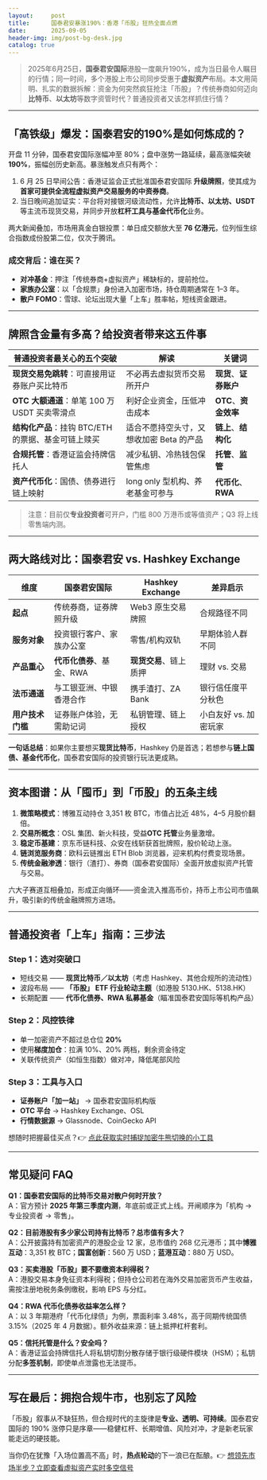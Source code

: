 ```yaml
---
layout:     post
title:      国泰君安暴涨190%：香港「币股」狂热全面点燃
date:       2025-09-05
header-img: img/post-bg-desk.jpg
catalog: true
---
```


> 2025年6月25日，**国泰君安国际**港股一度飙升190%，成为当日最令人瞩目的行情；同一时间，多个港股上市公司同步受惠于**虚拟资产**布局。本文用简明、扎实的数据拆解：资金为何突然疯狂抢注「币股」？传统券商如何迈向**比特币**、**以太坊**等数字资管时代？普通投资者又该怎样抓住行情？

---

## 「高铁级」爆发：国泰君安的190%是如何炼成的？

开盘 11 分钟，国泰君安国际涨幅冲至 80%；盘中涨势一路延续，最高涨幅突破 **190%**，振幅创历史新高。暴涨触发点只有两个：

1. 6 月 25 日早间公告：香港证监会正式批准国泰君安国际 **升级牌照**，使其成为**首家可提供全流程虚拟资产交易服务的中资券商**。
2. 当日晚间追加证实：平台将对接银河级流动性，允许**比特币、以太坊、USDT**等主流币现货交易，并同步开放**杠杆工具与基金代币化**业务。

两大新闻叠加，市场用真金白银投票：单日成交额放大至 **76 亿港元**，位列恒生综合指数成份股第二位，仅次于腾讯。

### 成交背后：谁在买？

- **对冲基金**：押注「传统券商+虚拟资产」稀缺标的，提前抢位。  
- **家族办公室**：以「合规票」身份进入加密市场，持仓周期通常在 1–3 年。  
- **散户 FOMO**：雪球、论坛出现大量「上车」胜率帖，短线资金跟进。

---

## 牌照含金量有多高？给投资者带来这五件事

| 普通投资者最关心的五个突破 | 解读 | 关键词 |
| --- | --- | --- |
| **现货交易免跳转**：可直接用证券账户买比特币 | 不必再去虚拟货币交易所开户 | **现货**、**证券账户** |
| **OTC 大额通道**：单笔 100 万 USDT 买卖零滑点 | 利好企业资金，压低冲击成本 | **OTC**、**资金效率** |
| **结构化产品**：挂钩 BTC/ETH 的票据、基金可链上赎买 | 适合不愿持空头寸，又想收加密 Beta 的产品 | **链上**、**结构化** |
| **合规托管**：香港证监会持牌信托人 | 减少私钥、冷热钱包保管焦虑 | **托管**、**监管** |
| **资产代币化**：国债、债券进行链上映射 | long only 型机构、养老基金可参与 | **代币化**、**RWA** |

> 注意：目前仅**专业投资者**可开户，门槛 800 万港币或等值资产；Q3 将上线零售端内测。

---

## 两大路线对比：国泰君安 vs. Hashkey Exchange

| 维度 | 国泰君安国际 | Hashkey Exchange | 差异启示 |
| --- | --- | --- | --- |
| **起点** | 传统券商，证券牌照升级 | Web3 原生交易牌照 | 合规路径不同 |
| **服务对象** | 投资银行客户、家族办公室 | 零售/机构双轨 | 早期体验人群不同 |
| **产品重心** | **代币化债券**、基金、RWA | **现货交易**、链上质押 | 理财 vs. 交易 |
| **法币通道** | 与工银亚洲、中银香港合作 | 携手渣打、ZA Bank | 银行信任度平分秋色 |
| **用户技术门槛** | 证券账户体验，无需助记词 | 私钥管理、链上授权 | 小白友好 vs. 加密玩家 |

**一句话总结**：如果你主要想买**现货比特币**，Hashkey 仍是首选；若想参与**链上国债、基金代币化**，国泰君安国际的投资银行玩法更成熟。

---

## 资本图谱：从「囤币」到「币股」的五条主线

1. **微策略模式**：博雅互动持仓 3,351 枚 BTC，市值占比近 48%，4–5 月股价翻倍。
2. **交易所概念**：OSL 集团、新火科技，受益**OTC 托管**业务量激增。
3. **稳定币基建**：京东币链科技、众安在线斩获首批牌照，股价轮动上涨。
4. **链浏览服务商**：欧科云链推出 ETH Blob 浏览器，迎来机构付费变现场景。
5. **传统金融渗透**：银行（渣打）、券商（国泰君安国际）全面开放虚拟资产托管与交易。

六大子赛道互相叠加，形成正向循环——资金流入推高币价，持币上市公司市值飙升，吸引新的传统金融牌照方进场。

---

## 普通投资者「上车」指南：三步法

### Step 1：选对突破口
- 短线交易 —— **现货比特币／以太坊**（考虑 Hashkey、其他合规所的流动性）  
- 波段布局 —— **「币股」 ETF 行业轮动主题**（如港股 5130.HK、5138.HK）  
- 长期配置 —— **代币化债券、RWA 私募基金**（瞄准国泰君安国际等机构产品）

### Step 2：风控铁律
- 单一加密资产不超过总仓位 **20%**  
- 使用**梯度加仓**：拉满 10%、20% 两档，剩余资金待定  
- 关联传统资产（如恒生指数）做对冲，降低尾部风险

### Step 3：工具与入口
- **证券账户「加一站」** → 国泰君安国际机构版  
- **OTC 平台** → Hashkey Exchange、OSL  
- **行情数据源** → Glassnode、CoinGecko API

想随时把握最佳买点？👉 [点此获取实时捕捉加密牛熊切换的小工具](https://okxdog.com/)

---

## 常见疑问 FAQ

**Q1：国泰君安国际的比特币交易对散户何时开放？**  
A：官方预计 **2025 年第三季度内测**，年底前或正式上线。开闸顺序为「机构 → 专业投资者 → 零售」。

**Q2：目前港股有多少家公司持有比特币？总市值有多大？**  
A：公开披露持有加密资产的港股企业 12 家，总市值约 268 亿元港币；其中**博雅互动**：3,351 枚 BTC；**国富创新**：560 万 USD；**蓝港互动**：880 万 USD。

**Q3：买卖港股「币股」要不要缴资本利得税？**  
A：港股交易本身免征资本利得税；但持仓公司若在海外交易加密货币产生收益，需按注册地税务条例缴税，影响 EPS 与分红。

**Q4：RWA 代币化债券收益率怎么样？**  
A：以 3 年期港府「代币化绿债」为例，票面利率 3.48%，高于同期传统国债 3.15%（2025 年 4 月数据）。额外收益来源：链上抵押杠杆套利。

**Q5：信托托管是什么？安全吗？**  
A：香港证监会持牌信托人将私钥切割分散存储于银行级硬件模块（HSM）；私钥分配**多签机制**，即使单点泄露也无法提币。

---

## 写在最后：拥抱合规牛市，也别忘了风险

「币股」叙事从不缺狂热，但合规时代的主旋律是**专业、透明、可持续**。国泰君安国际的 190% 涨停只是序章——稳健杠杆、长期增值、风险对冲，才是新老玩家能走远的硬技能。

当你仍在犹豫「入场位置高不高」时，**热点轮动**的下一浪已在酝酿。👉 [想领先市场半步？立即查看虚拟资产实时多空信号](https://okxdog.com/)